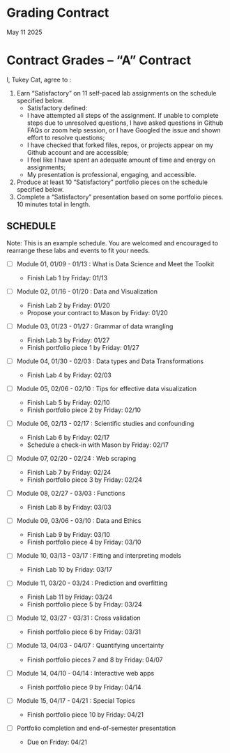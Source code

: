 Grading Contract
================
May 11 2025

<!-- This contract is adapted from Annie Somerville's contract https://github.com/anniehsom -->

# Contract Grades – “A” Contract

I, Tukey Cat, agree to :

1)  Earn “Satisfactory” on 11 self-paced lab assignments on the schedule
    specified below.
    - Satisfactory defined:
    - I have attempted all steps of the assignment. If unable to
      complete steps due to unresolved questions, I have asked questions
      in Github FAQs or zoom help session, or I have Googled the issue
      and shown effort to resolve questions;
    - I have checked that forked files, repos, or projects appear on my
      Github account and are accessible;
    - I feel like I have spent an adequate amount of time and energy on
      assignments;
    - My presentation is professional, engaging, and accessible.
2)  Produce at least 10 “Satisfactory” portfolio pieces on the schedule
    specified below.
3)  Complete a “Satisfactory” presentation based on some portfolio
    pieces. 10 minutes total in length.

## SCHEDULE

Note: This is an example schedule. You are welcomed and encouraged to
rearrange these labs and events to fit your needs.

- [ ] Module 01, 01/09 - 01/13 : What is Data Science and Meet the
  Toolkit

  - Finish Lab 1 by Friday: 01/13

- [ ] Module 02, 01/16 - 01/20 : Data and Visualization

  - Finish Lab 2 by Friday: 01/20
  - Propose your contract to Mason by Friday: 01/20

- [ ] Module 03, 01/23 - 01/27 : Grammar of data wrangling

  - Finish Lab 3 by Friday: 01/27
  - Finish portfolio piece 1 by Friday: 01/27

- [ ] Module 04, 01/30 - 02/03 : Data types and Data Transformations

  - Finish Lab 4 by Friday: 02/03

- [ ] Module 05, 02/06 - 02/10 : Tips for effective data visualization

  - Finish Lab 5 by Friday: 02/10
  - Finish portfolio piece 2 by Friday: 02/10

- [ ] Module 06, 02/13 - 02/17 : Scientific studies and confounding

  - Finish Lab 6 by Friday: 02/17
  - Schedule a check-in with Mason by Friday: 02/17

- [ ] Module 07, 02/20 - 02/24 : Web scraping

  - Finish Lab 7 by Friday: 02/24
  - Finish portfolio piece 3 by Friday: 02/24

- [ ] Module 08, 02/27 - 03/03 : Functions

  - Finish Lab 8 by Friday: 03/03

- [ ] Module 09, 03/06 - 03/10 : Data and Ethics

  - Finish Lab 9 by Friday: 03/10
  - Finish portfolio piece 4 by Friday: 03/10

- [ ] Module 10, 03/13 - 03/17 : Fitting and interpreting models

  - Finish Lab 10 by Friday: 03/17

- [ ] Module 11, 03/20 - 03/24 : Prediction and overfitting

  - Finish Lab 11 by Friday: 03/24
  - Finish portfolio piece 5 by Friday: 03/24

- [ ] Module 12, 03/27 - 03/31 : Cross validation

  - Finish portfolio piece 6 by Friday: 03/31

- [ ] Module 13, 04/03 - 04/07 : Quantifying uncertainty

  - Finish portfolio pieces 7 and 8 by Friday: 04/07

- [ ] Module 14, 04/10 - 04/14 : Interactive web apps

  - Finish portfolio piece 9 by Friday: 04/14

- [ ] Module 15, 04/17 - 04/21 : Special Topics

  - Finish portfolio piece 10 by Friday: 04/21

- [ ] Portfolio completion and end-of-semester presentation

  - Due on Friday: 04/21
